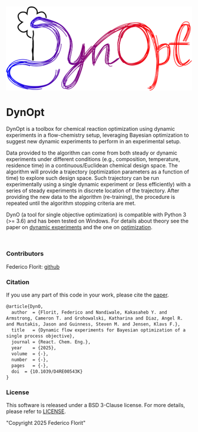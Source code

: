 ![logo](https://github.com/fflorit/DynOpt/blob/DynOpt_v0.2/DynOpt_logo.svg)

# DynOpt
DynOpt is a toolbox for chemical reaction optimization using dynamic experiments in a flow-chemistry setup, leveraging Bayesian optimization to suggest new dynamic experiments to perform in an experimental setup.

Data provided to the algorithm can come from both steady or dynamic experiments under different conditions (e.g., composition, temperature, residence time) in a continuous/Euclidean chemical design space. The algorithm will provide a trajectory (optimization parameters as a function of time) to explore such design space. Such trajectory can be run experimentally using a single dynamic experiment or (less efficiently) with a series of steady experiments in discrete location of the trajectory. After providing the new data to the algorithm (re-training), the procedure is repeated until the algorithm stopping criteria are met.

DynO (a tool for single objective optimization) is compatible with Python 3 (>= 3.6) and has been tested on Windows. For details about theory see the paper on [dynamic experiments](http://dx.doi.org/10.1039/D1RE00350J) and the one on [optimization](http://dx.doi.org/10.1039/D4RE00543K).

&nbsp;

### Contributors
Federico Florit: [github](https://github.com/fflorit)

### Citation
If you use any part of this code in your work, please cite the [paper](http://dx.doi.org/10.1039/D4RE00543K).
```
@article{DynO,
  author  = {Florit, Federico and Nandiwale, Kakasaheb Y. and Armstrong, Cameron T. and Grohowalski, Katharina and Diaz, Angel R. and Mustakis, Jason and Guinness, Steven M. and Jensen, Klavs F.},
  title   = {Dynamic flow experiments for Bayesian optimization of a single process objective},
  journal = {React. Chem. Eng.},
  year    = {2025},
  volume  = {-},
  number  = {-},
  pages   = {-},
  doi  = {10.1039/D4RE00543K}
}
```

### License
This software is released under a BSD 3-Clause license. For more details, please refer to
[LICENSE](https://github.com/fflorit/DynOpt/blob/main/LICENSE).

"Copyright 2025 Federico Florit"

